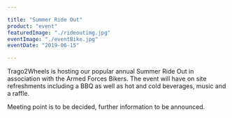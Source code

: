 ```yaml
---

title: "Summer Ride Out"
product: "event"
featuredImage: "./rideoutimg.jpg"
eventImage: "./eventBike.jpg"
eventDate: "2019-06-15"

---
```


Trago2Wheels is hosting our popular annual Summer Ride Out in association with the Armed Forces Bikers. The event will have on site refreshments including a BBQ as well as hot and cold beverages, music and a raffle.

Meeting point is to be decided, further information to be announced.